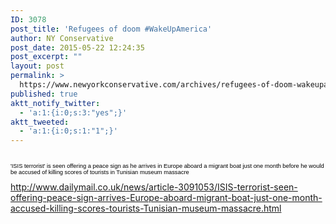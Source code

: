 ```yaml
---
ID: 3078
post_title: 'Refugees of doom #WakeUpAmerica'
author: NY Conservative
post_date: 2015-05-22 12:24:35
post_excerpt: ""
layout: post
permalink: >
  https://www.newyorkconservative.com/archives/refugees-of-doom-wakeupamerica/
published: true
aktt_notify_twitter:
  - 'a:1:{i:0;s:3:"yes";}'
aktt_tweeted:
  - 'a:1:{i:0;s:1:"1";}'
---
```

<p><img src="http://www.newyorkconservative.com/wp-content/uploads/2015/05/052215_1624_Refugeesofd1.png" alt="" />
	</p><p><span style="color:black"><span style="font-family:Arial;font-size:7pt">'ISIS terrorist' is seen offering a peace sign as he arrives in Europe aboard a migrant boat just one month before he would be accused of killing scores of tourists in Tunisian museum massacre<br /><br /><a href="http://www.dailymail.co.uk/news/article-3091053/ISIS-terrorist-seen-offering-peace-sign-arrives-Europe-aboard-migrant-boat-just-one-month-accused-killing-scores-tourists-Tunisian-museum-massacre.html" /></span>http://www.dailymail.co.uk/news/article-3091053/ISIS-terrorist-seen-offering-peace-sign-arrives-Europe-aboard-migrant-boat-just-one-month-accused-killing-scores-tourists-Tunisian-museum-massacre.html</span>
	</p>